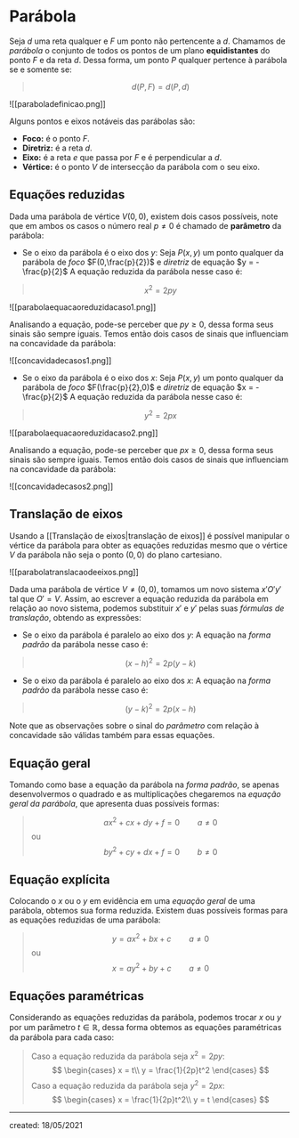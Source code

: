 # Parábola
 Seja $d$ uma reta qualquer e $F$ um ponto não pertencente a $d$. Chamamos de *parábola* o conjunto de todos os pontos de um plano **equidistantes** do ponto $F$ e da reta $d$. Dessa forma, um ponto $P$ qualquer pertence à parábola se e somente se:
>$$
  d(P,F) = d(P,d)
>$$

![[paraboladefinicao.png]]

Alguns pontos e eixos notáveis das parábolas são:

- **Foco:** é o ponto $F$.
- **Diretriz:** é a reta $d$.
- **Eixo:** é a reta $e$ que passa por $F$ e é perpendicular a $d$.
- **Vértice:** é o ponto $V$ de intersecção da parábola com o seu eixo.

## Equações reduzidas
Dada uma parábola de vértice $V(0,0)$, existem dois casos possíveis, note que em ambos os casos o número real $p \neq 0$ é chamado de **parâmetro** da parábola:

- Se o eixo da parábola é o eixo dos $y$:
Seja $P(x,y)$ um ponto qualquer da parábola de *foco* $F(0,\frac{p}{2})$ e *diretriz* de equação $y = - \frac{p}{2}$
A equação reduzida da parábola nesse caso é:
>$$
  x^2 = 2py
>$$

![[parabolaequacaoreduzidacaso1.png]]

Analisando a equação, pode-se perceber que $py \geq 0$, dessa forma seus sinais são sempre iguais. Temos então dois casos de sinais que influenciam na concavidade da parábola:

![[concavidadecasos1.png]]

- Se o eixo da parábola é o eixo dos $x$:
Seja $P(x,y)$ um ponto qualquer da parábola de *foco* $F(\frac{p}{2},0)$ e *diretriz* de equação $x = - \frac{p}{2}$
A equação reduzida da parábola nesse caso é:
>$$
  y^2 = 2px
>$$

![[parabolaequacaoreduzidacaso2.png]]

Analisando a equação, pode-se perceber que $px \geq 0$, dessa forma seus sinais são sempre iguais. Temos então dois casos de sinais que influenciam na concavidade da parábola:

![[concavidadecasos2.png]]

## Translação de eixos
Usando a [[Translação de eixos|translação de eixos]] é possível manipular o vértice da parábola para obter as equações reduzidas mesmo que o vértice $V$ da parábola não seja o ponto $(0,0)$ do plano cartesiano.

![[parabolatranslacaodeeixos.png]]

Dada uma parábola de vértice $V \neq (0,0)$, tomamos um novo sistema $x'O'y'$ tal que $O' = V$. Assim, ao escrever a equação reduzida da parábola em relação ao novo sistema, podemos substituir $x'$ e $y'$ pelas suas *fórmulas de translação*, obtendo as expressões:

- Se o eixo da parábola é paralelo ao eixo dos $y$:
A equação na *forma padrão* da parábola nesse caso é:
>$$
  (x - h)^2 = 2p(y - k)
>$$

- Se o eixo da parábola é paralelo ao eixo dos $x$:
A equação na *forma padrão* da parábola nesse caso é:
>$$
  (y - k)^2 = 2p(x - h)
>$$

Note que as observações sobre o sinal do *parâmetro* com relação à concavidade são válidas também para essas equações.

## Equação geral
Tomando como base a equação da parábola na *forma padrão*, se apenas desenvolvermos o quadrado e as multiplicações chegaremos na *equação geral da parábola*, que apresenta duas possíveis formas:
>$$
  ax^2 + cx + dy + f = 0 \qquad a \neq 0
>$$
>ou
>$$
  by^2 + cy + dx + f = 0 \qquad b \neq 0
>$$

## Equação explícita
Colocando o $x$ ou o $y$ em evidência em uma *equação geral* de uma parábola, obtemos sua forma reduzida. Existem duas possíveis formas para as equações reduzidas de uma parábola:
>$$
  y = ax^2 + bx + c \qquad a \neq 0
>$$
>ou
>$$
  x = ay^2 + by + c \qquad a \neq 0
>$$

## Equações paramétricas
Considerando as equações reduzidas da parábola, podemos trocar $x$ ou $y$ por um parâmetro $t \in \mathbb{R}$, dessa forma obtemos as equações paramétricas da parábola para cada caso:
> Caso a equação reduzida da parábola seja $x^2 = 2py$:
>$$
\begin{cases}
  x = t\\
  y = \frac{1}{2p}t^2
\end{cases}
>$$
> Caso a equação reduzida da parábola seja $y^2 = 2px$:
>$$
\begin{cases}
  x = \frac{1}{2p}t^2\\
  y = t
\end{cases}
>$$

---

created: 18/05/2021
